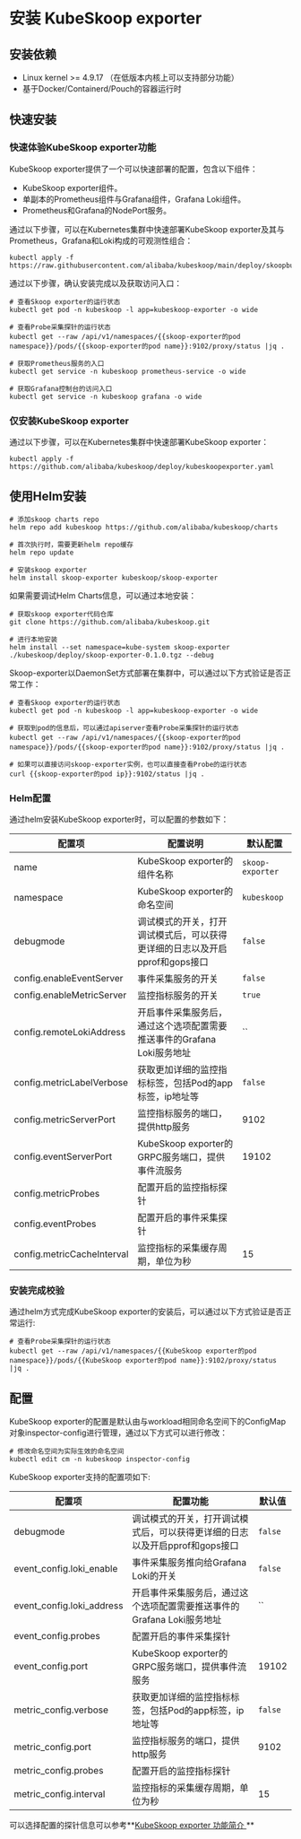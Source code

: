 # 安装 KubeSkoop exporter

## 安装依赖

* Linux kernel >= 4.9.17 （在低版本内核上可以支持部分功能）
* 基于Docker/Containerd/Pouch的容器运行时

## 快速安装

### 快速体验KubeSkoop exporter功能

KubeSkoop exporter提供了一个可以快速部署的配置，包含以下组件：

* KubeSkoop exporter组件。
* 单副本的Prometheus组件与Grafana组件，Grafana Loki组件。
* Prometheus和Grafana的NodePort服务。

通过以下步骤，可以在Kubernetes集群中快速部署KubeSkoop exporter及其与Prometheus，Grafana和Loki构成的可观测性组合：

```shell
kubectl apply -f https://raw.githubusercontent.com/alibaba/kubeskoop/main/deploy/skoopbundle.yaml
```

通过以下步骤，确认安装完成以及获取访问入口：

```shell
# 查看Skoop exporter的运行状态
kubectl get pod -n kubeskoop -l app=kubeskoop-exporter -o wide

# 查看Probe采集探针的运行状态
kubectl get --raw /api/v1/namespaces/{{skoop-exporter的pod namespace}}/pods/{{skoop-exporter的pod name}}:9102/proxy/status |jq .

# 获取Prometheus服务的入口
kubectl get service -n kubeskoop prometheus-service -o wide

# 获取Grafana控制台的访问入口
kubectl get service -n kubeskoop grafana -o wide
```

### 仅安装KubeSkoop exporter

通过以下步骤，可以在Kubernetes集群中快速部署KubeSkoop exporter：

```shell
kubectl apply -f https://github.com/alibaba/kubeskoop/deploy/kubeskoopexporter.yaml
```

## 使用Helm安装

```shell
# 添加skoop charts repo
helm repo add kubeskoop https://github.com/alibaba/kubeskoop/charts

# 首次执行时，需要更新helm repo缓存
helm repo update

# 安装skoop exporter
helm install skoop-exporter kubeskoop/skoop-exporter
```

如果需要调试Helm Charts信息，可以通过本地安装：

```shell
# 获取skoop exporter代码仓库
git clone https://github.com/alibaba/kubeskoop.git

# 进行本地安装
helm install --set namespace=kube-system skoop-exporter ./kubeskoop/deploy/skoop-exporter-0.1.0.tgz --debug
```

Skoop-exporter以DaemonSet方式部署在集群中，可以通过以下方式验证是否正常工作：

```shell
# 查看Skoop exporter的运行状态
kubectl get pod -n kubeskoop -l app=kubeskoop-exporter -o wide

# 获取到pod的信息后，可以通过apiserver查看Probe采集探针的运行状态
kubectl get --raw /api/v1/namespaces/{{skoop-exporter的pod namespace}}/pods/{{skoop-exporter的pod name}}:9102/proxy/status |jq .

# 如果可以直接访问skoop-exporter实例，也可以直接查看Probe的运行状态
curl {{skoop-exporter的pod ip}}:9102/status |jq .
```

### Helm配置

通过helm安装KubeSkoop exporter时，可以配置的参数如下：

| 配置项                            | 配置说明                                                                                                          | 默认配置                            |
|------------------------------------|----------------------------------------------------------------------------------------------------------------------|------------------------------------|
| name                               | KubeSkoop exporter的组件名称                           | `skoop-exporter`                   |
| namespace                          | KubeSkoop exporter的命名空间   | `kubeskoop`                            |
| debugmode                          | 调试模式的开关，打开调试模式后，可以获得更详细的日志以及开启pprof和gops接口 | `false`              |
| config.enableEventServer           | 事件采集服务的开关  | `false`                            |
| config.enableMetricServer          | 监控指标服务的开关 | `true`                             |
| config.remoteLokiAddress           | 开启事件采集服务后，通过这个选项配置需要推送事件的Grafana Loki服务地址  | ``              |
| config.metricLabelVerbose          | 获取更加详细的监控指标标签，包括Pod的app标签，ip地址等 | `false`                            |
| config.metricServerPort            | 监控指标服务的端口，提供http服务 | 9102                               |
| config.eventServerPort             | KubeSkoop exporter的GRPC服务端口，提供事件流服务| 19102                              |
| config.metricProbes                | 配置开启的监控指标探针|            |
| config.eventProbes                 | 配置开启的事件采集探针                      |            |
| config.metricCacheInterval         | 监控指标的采集缓存周期，单位为秒  | 15                                 |

### 安装完成校验

通过helm方式完成KubeSkoop exporter的安装后，可以通过以下方式验证是否正常运行:

```shell
# 查看Probe采集探针的运行状态
kubectl get --raw /api/v1/namespaces/{{KubeSkoop exporter的pod namespace}}/pods/{{KubeSkoop exporter的pod name}}:9102/proxy/status |jq .
```

## 配置

KubeSkoop exporter的配置是默认由与workload相同命名空间下的ConfigMap对象inspector-config进行管理，通过以下方式可以进行修改：

```shell
# 修改命名空间为实际生效的命名空间
kubectl edit cm -n kubeskoop inspector-config
```

KubeSkoop exporter支持的配置项如下:

| 配置项                            | 配置功能             | 默认值                            |
|------------------------------------|-----------------|------------------------------------|
| debugmode                     | 调试模式的开关，打开调试模式后，可以获得更详细的日志以及开启pprof和gops接口  | `false`    |
| event_config.loki_enable      | 事件采集服务推向给Grafana Loki的开关  | `false`                            |
| event_config.loki_address          | 开启事件采集服务后，通过这个选项配置需要推送事件的Grafana Loki服务地址  | ``     |
| event_config.probes                | 配置开启的事件采集探针  |            |
| event_config.port                  | KubeSkoop exporter的GRPC服务端口，提供事件流服务| 19102                              |
| metric_config.verbose              | 获取更加详细的监控指标标签，包括Pod的app标签，ip地址等 | `false`                            |
| metric_config.port                 |监控指标服务的端口，提供http服务   | 9102                               |
| metric_config.probes               | 配置开启的监控指标探针   |           |
| metric_config.interval             | 监控指标的采集缓存周期，单位为秒   | 15                                 |

可以选择配置的探针信息可以参考**[KubeSkoop exporter 功能简介
](exporter-description.md)**
